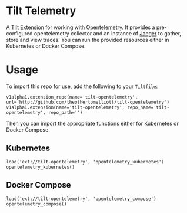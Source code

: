 # Tilt Telemetry

A [Tilt Extension](https://docs.tilt.dev/extensions.html) for working with [Opentelemetry](https://opentelemetry.io/).
It provides a pre-configured opentelemetry collector and an instance of [Jaeger](https://www.jaegertracing.io/) to gather, store and view traces.
You can run the provided resources either in Kubernetes or Docker Compose.

# Usage

To import this repo for use, add the following to your `Tiltfile`:

```
v1alpha1.extension_repo(name='tilt-opentelemetry', url='http://github.com/theothertomelliott/tilt-opentelemetry')
v1alpha1.extension(name='tilt-opentelemetry', repo_name='tilt-opentelemetry', repo_path='')
```

Then you can import the appropriate functions either for Kubernetes or Docker Compose.

## Kubernetes

```
load('ext://tilt-opentelemetry', 'opentelemetry_kubernetes')
opentelemetry_kubernetes()
```

## Docker Compose

```
load('ext://tilt-opentelemetry', 'opentelemetry_compose')
opentelemetry_compose()
```